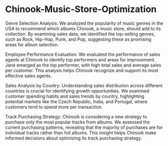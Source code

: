 # Chinook-Music-Store-Optimization

Genre Selection Analysis: We analyzed the popularity of music genres in the USA to recommend which albums Chinook, a music store, should add to its collection. By examining sales data, we identified the top-selling genres, such as Rock, Hip-Hop, Punk, and Pop, suggesting these as promising areas for album selection.

Employee Performance Evaluation: We evaluated the performance of sales agents at Chinook to identify top performers and areas for improvement. Jane emerged as the top performer, with high total sales and average sales per customer. This analysis helps Chinook recognize and support its most effective sales agents.

Sales Analysis by Country: Understanding sales distribution across different countries is crucial for identifying growth opportunities. We examined customer spending habits and sales trends by country, highlighting potential markets like the Czech Republic, India, and Portugal, where customers tend to spend more per transaction.

Track Purchasing Strategy: Chinook is considering a new strategy to purchase only the most popular tracks from albums. We assessed the current purchasing patterns, revealing that the majority of purchases are for individual tracks rather than full albums. This insight helps Chinook make informed decisions about optimizing its track purchasing strategy.
